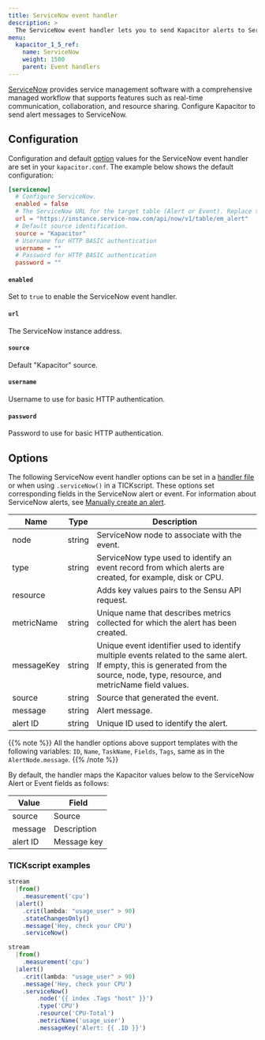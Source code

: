 ```yaml
---
title: ServiceNow event handler
description: >
  The ServiceNow event handler lets you to send Kapacitor alerts to ServiceNow. This page includes configuration options and usage examples.
menu:
  kapacitor_1_5_ref:
    name: ServiceNow
    weight: 1500
    parent: Event handlers
---
```


[ServiceNow](hhttps://www.servicenow.com/) provides service management software with a comprehensive managed workflow that supports
features such as real-time communication, collaboration, and resource sharing.
Configure Kapacitor to send alert messages to ServiceNow.

## Configuration

Configuration and default [option](#options) values for the ServiceNow event
handler are set in your `kapacitor.conf`.
The example below shows the default configuration:

```toml
[servicenow]
  # Configure ServiceNow.
  enabled = false
  # The ServiceNow URL for the target table (Alert or Event). Replace this instance with your hostname.
  url = "https://instance.service-now.com/api/now/v1/table/em_alert"
  # Default source identification.
  source = "Kapacitor"
  # Username for HTTP BASIC authentication
  username = ""
  # Password for HTTP BASIC authentication
  password = ""
```

#### `enabled`

Set to `true` to enable the ServiceNow event handler.

#### `url`

The ServiceNow instance address.

#### `source`

Default "Kapacitor" source.

#### `username`

Username to use for basic HTTP authentication.

#### `password`

Password to use for basic HTTP authentication.

## Options

The following ServiceNow event handler options can be set in a
[handler file](/kapacitor/v1.5/event_handlers/#create-a-topic-handler-with-a-handler-file) or when using
`.serviceNow()` in a TICKscript. These options set corresponding fields in the ServiceNow alert or event. For information about ServiceNow alerts, see [Manually create an alert](https://docs.servicenow.com/bundle/paris-it-operations-management/page/product/event-management/task/t_EMManuallyCreateAlert.html).

| Name       | Type                   | Description                                                                                              |
| ----       | ----                   | -----------                                                                                              |
| node       | string                 | ServiceNow node to associate with the event.                                                             |
| type       | string                 | ServiceNow type used to identify an event record from which alerts are created, for example, disk or CPU.|
| resource   |                        | Adds key values pairs to the Sensu API request.                                                          |
| metricName | string                 | Unique name that describes metrics collected for which the alert has been created.                       |
| messageKey | string                 | Unique event identifier used to identify multiple events related to the same alert. If empty, this is generated from the source, node, type, resource, and metricName field values.|
| source     | string                 | Source that generated the event.                                                                         |
| message    | string                 | Alert message.                                                                                           |
| alert ID   | string                 | Unique ID used to identify the alert.                                                                    |

{{% note %}}
All the handler options above support templates with the following variables: `ID`, `Name`, `TaskName`, `Fields`, `Tags`, same as in the `AlertNode.message`.
{{% /note %}}

By default, the handler maps the Kapacitor values below to the ServiceNow Alert or Event fields as follows:

| Value      | Field       |
| ----       | ----        |
| source     | Source      |
| message    | Description |
| alert ID   | Message key |

### TICKscript examples

```js
stream
  |from()
    .measurement('cpu')
  |alert()
    .crit(lambda: "usage_user" > 90)
    .stateChangesOnly()
    .message('Hey, check your CPU')
    .serviceNow()
```

```js
stream
  |from()
    .measurement('cpu')
  |alert()
    .crit(lambda: "usage_user" > 90)
    .message('Hey, check your CPU')
    .serviceNow()
        .node('{{ index .Tags "host" }}')
        .type('CPU')
        .resource('CPU-Total')
        .metricName('usage_user')
        .messageKey('Alert: {{ .ID }}')
```
